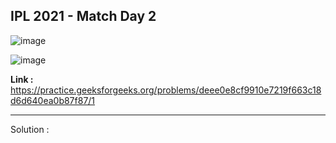 ## IPL 2021 - Match Day 2

![image](https://user-images.githubusercontent.com/23376002/191807818-52d0ffc7-f19a-4e0a-aa29-f778683647de.png)

![image](https://user-images.githubusercontent.com/23376002/191807871-19cdbfff-9256-4d68-a0ff-7d3766d6ff72.png)

**Link :** https://practice.geeksforgeeks.org/problems/deee0e8cf9910e7219f663c18d6d640ea0b87f87/1

---------------------------------------------------------------------------------------------------------------------------------------------------------


Solution :



